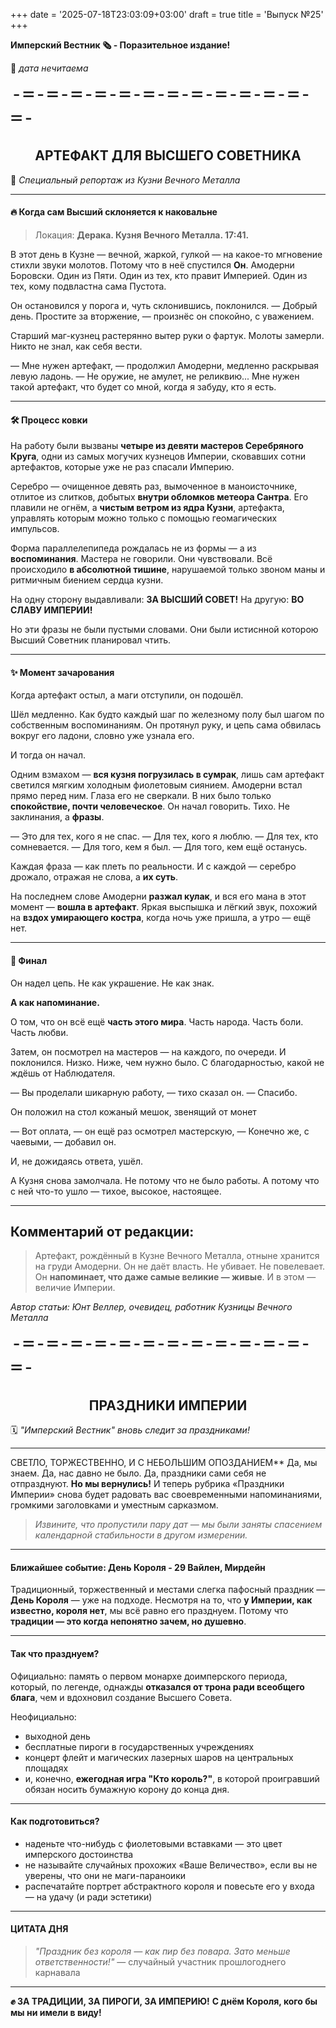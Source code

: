 +++
date = '2025-07-18T23:03:09+03:00'
draft = true
title = 'Выпуск №25'
+++

**Имперский Вестник 🗞 - Поразительное издание!**

📆 *дата нечитаема*


<div style="display: flex; align-items: center; justify-content: center; font-family: monospace; font-size: 2rem;">
  -=-=-=-=-=-=-=-=-=-=-=-=-=-
</div>

<h2 style="display: flex; align-items: center; justify-content: center;">
АРТЕФАКТ ДЛЯ ВЫСШЕГО СОВЕТНИКА
</h2>

📰 *Специальный репортаж из Кузни Вечного Металла*

---

#### 🔥 **Когда сам Высший склоняется к наковальне**

> Локация: **Дерака. Кузня Вечного Металла. 17:41.**

В этот день в Кузне — вечной, жаркой, гулкой — на какое-то мгновение стихли звуки молотов.
Потому что в неё спустился **Он**.
Амодерни Боровски. Один из Пяти. Один из тех, кто правит Империей. Один из тех, кому подвластна сама Пустота.

Он остановился у порога и, чуть склонившись, поклонился.
— Добрый день. Простите за вторжение, — произнёс он спокойно, с уважением.

Старший маг-кузнец растерянно вытер руки о фартук. Молоты замерли. Никто не знал, как себя вести.

— Мне нужен артефакт, — продолжил Амодерни, медленно раскрывая левую ладонь. — Не оружие, не амулет, не реликвию... Мне нужен такой артефакт, что будет со мной, когда я забуду, кто я есть.

---

#### 🛠️ **Процесс ковки**

На работу были вызваны **четыре из девяти мастеров Серебряного Круга**, одни из самых могучих кузнецов Империи, сковавших сотни артефактов, которые уже не раз спасали Империю.

Серебро — очищенное девять раз, вымоченное в маноисточнике, отлитое из слитков, добытых **внутри обломков метеора Сантра**. Его плавили не огнём, а **чистым ветром из ядра Кузни**, артефакта, управлять которым можно только с помощью геомагических импульсов.

Форма параллелепипеда рождалась не из формы — а из **воспоминания**.
Мастера не говорили. Они чувствовали.
Всё происходило **в абсолютной тишине**, нарушаемой только звоном маны и ритмичным биением сердца кузни.

На одну сторону выдавливали: **ЗА ВЫСШИЙ СОВЕТ!**
На другую: **ВО СЛАВУ ИМПЕРИИ!**

Но эти фразы не были пустыми словами. Они были истиснной которою Высший Советник планировал чтить.

---

#### ✨ **Момент зачарования**

Когда артефакт остыл, а маги отступили, он подошёл.

Шёл медленно. Как будто каждый шаг по железному полу был шагом по собственным воспоминаниям.
Он протянул руку, и цепь сама обвилась вокруг его ладони, словно уже узнала его.

И тогда он начал.

Одним взмахом — **вся кузня погрузилась в сумрак**, лишь сам артефакт светился мягким холодным фиолетовым сиянием.
Амодерни встал прямо перед ним. Глаза его не сверкали. В них было только **спокойствие, почти человеческое**.
Он начал говорить. Тихо. Не заклинания, а **фразы**.

— Это для тех, кого я не спас.
— Для тех, кого я люблю.
— Для тех, кто сомневается.
— Для того, кем я был.
— Для того, кем ещё останусь.

Каждая фраза — как плеть по реальности.
И с каждой — серебро дрожало, отражая не слова, а **их суть**.

На последнем слове Амодерни **разжал кулак**, и вся его мана в этот момент — **вошла в артефакт**. Яркая выспышка и лёгкий звук, похожий на **вздох умирающего костра**, когда ночь уже пришла, а утро — ещё нет.

---

#### 🧷 **Финал**

Он надел цепь. Не как украшение. Не как знак.

**А как напоминание.**

О том, что он всё ещё **часть этого мира**.
Часть народа.
Часть боли.
Часть любви.

Затем, он посмотрел на мастеров — на каждого, по очереди. И поклонился.
Низко. Ниже, чем нужно было. С благодарностью, какой не ждёшь от Наблюдателя.

— Вы проделали шикарную работу, — тихо сказал он. — Спасибо.

Он положил на стол кожаный мешок, звенящий от монет

— Вот оплата, — он ещё раз осмотрел мастерскую, — Конечно же, с чаевыми, — добавил он.

И, не дожидаясь ответа, ушёл.

А Кузня снова замолчала. Не потому что не было работы. А потому что с ней что-то ушло — тихое, высокое, настоящее.

---

## Комментарий от редакции:

>Артефакт, рождённый в Кузне Вечного Металла, отныне хранится на груди Амодерни. Он не даёт власть. Не убивает. Не повелевает.
Он **напоминает, что даже самые великие — живые**.
И в этом — величие Империи.

*Автор статьи: Юнт Веллер, очевидец, работник Кузницы Вечного Металла*

<div style="display: flex; align-items: center; justify-content: center; font-family: monospace; font-size: 2rem;">
  -=-=-=-=-=-=-=-=-=-=-=-=-=-
</div>

<h2 style="display: flex; align-items: center; justify-content: center;">
ПРАЗДНИКИ ИМПЕРИИ
</h2>
 
🗓️ *"Имперский Вестник" вновь следит за праздниками!*

---

СВЕТЛО, ТОРЖЕСТВЕННО, И С НЕБОЛЬШИМ ОПОЗДАНИЕМ**
Да, мы знаем. Да, нас давно не было. Да, праздники сами себя не отпразднуют.
**Но мы вернулись!** И теперь рубрика «Праздники Империи» снова будет радовать вас своевременными напоминаниями, громкими заголовками и уместным сарказмом.

> *Извините, что пропустили пару дат — мы были заняты спасением календарной стабильности в другом измерении.*

---

#### **Ближайшее событие: День Короля - 29 Вайлен, Мирдейн**

Традиционный, торжественный и местами слегка пафосный праздник — **День Короля** — уже на подходе. Несмотря на то, что **у Империи, как известно, короля нет**, мы всё равно его празднуем. Потому что **традиции — это когда непонятно зачем, но душевно**.

---

#### **Так что празднуем?**

Официально: память о первом монархе доимперского периода, который, по легенде, однажды **отказался от трона ради всеобщего блага**, чем и вдохновил создание Высшего Совета.

Неофициально:

* выходной день
* бесплатные пироги в государственных учреждениях
* концерт флейт и магических лазерных шаров на центральных площадях
* и, конечно, **ежегодная игра "Кто король?"**, в которой проигравший обязан носить бумажную корону до конца дня.

---

#### **Как подготовиться?**

* наденьте что-нибудь с фиолетовыми вставками — это цвет имперского достоинства
* не называйте случайных прохожих «Ваше Величество», если вы не уверены, что они не маги-параноики
* распечатайте портрет абстрактного короля и повесьте его у входа — на удачу (и ради эстетики)

---

#### **ЦИТАТА ДНЯ**

> *"Праздник без короля — как пир без повара. Зато меньше ответственности!"*
> — случайный участник прошлогоднего карнавала

---

**✊ ЗА ТРАДИЦИИ, ЗА ПИРОГИ, ЗА ИМПЕРИЮ!**
**С днём Короля, кого бы мы ни имели в виду!**